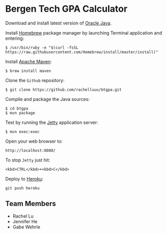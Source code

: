 Bergen Tech GPA Calculator
======================================

Download and install latest version of [Oracle Java](http://www.oracle.com/technetwork/java/javase/downloads/jdk8-downloads-2133151.html).

Install [Homebrew](http://brew.sh) package manager by launching Terminal application and entering:

    $ /usr/bin/ruby -e "$(curl -fsSL https://raw.githubusercontent.com/Homebrew/install/master/install)"

Install [Apache Maven](https://maven.apache.org/): 

    $ brew install maven

Clone the `Github` repository:

    $ git clone https://github.com/rachelluuu/btgpa.git
    
Compile and package the Java sources:

    $ cd btgpa
    $ mvn package

Test by running the [Jetty](http://www.eclipse.org/jetty/) application server:

    $ mvn exec:exec

Open your web browser to:

    http://localhost:8080/  

To stop `Jetty` just hit:

    <kbd>CTRL</kbd>+<kbd>C</kbd>

Deploy to [Heroku](http://heroku.com/):

    git push heroku

Team Members
----------------
*	Rachel Lu
*	Jennifer He
*	Gabe Wehrle
